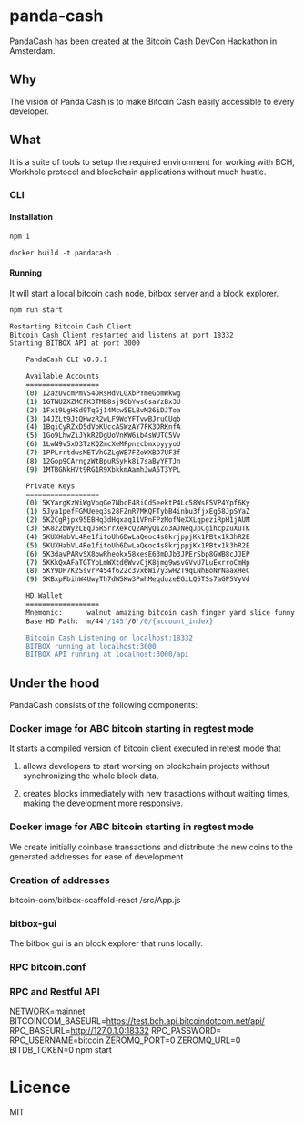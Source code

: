 # panda-cash
PandaCash has been created at the Bitcoin Cash DevCon Hackathon in Amsterdam.

## Why
The vision of Panda Cash is to make Bitcoin Cash easily accessible to every developer.

## What
It is a suite of tools to setup the required environment for working with BCH, Workhole protocol and blockchain applications without much hustle.

### CLI
#### Installation
```bash
npm i
```

```
docker build -t pandacash .
```

#### Running
It will start a local bitcoin cash node, bitbox server and a block explorer.
```bash
npm run start
```

```bash
Restarting Bitcoin Cash Client
Bitcoin Cash Client restarted and listens at port 18332
Starting BITBOX API at port 3000

    PandaCash CLI v0.0.1

    Available Accounts
    ==================
    (0) 12azUvcmPmVS4DRsHdvLGXbPYmeGbmWkwg
    (1) 1GTNU2XZMCFK3TMB8sj9GbYws6saYzBx3U
    (2) 1Fx19LgHSd9TqGj14Mcw5ELBvM26iDJToa
    (3) 14JZLt9JtQHwzR2wLF9WoYFTvwBJruCUqb
    (4) 1BqiCyRZxD5dVoKUccASWzAY7FK3DRKnfA
    (5) 1Go9LhwZiJYkR2DgUoVnKW6ib4sWUTC5Vv
    (6) 1LwN9v5xD3TzKQZmcXeMFpnzcbmxpyyyoU
    (7) 1PPLrrtdwsMETVhGZLgWE7FZoWXBD7UF3f
    (8) 12Gop9CArngzWtBpuRSyHk8i7saByYFTJn
    (9) 1MTBGNkHVt9RG1R9XbkkmAamhJwA5T3YPL

    Private Keys
    ==================
    (0) 5KYargKzWiWgVpqGe7NbcE4RiCdSeektP4Lc58WsF5VP4Ypf6Ky
    (1) 5Jya1pefFGMUeeq3s28FZnR7MKQFTybB4inbu3fjxEg58JpSYaZ
    (2) 5K2CgRjpx95EBHq3dHqxaq11VPnFPzMofNeXXLqpeziRpH1jAUM
    (3) 5K822bWyzLEqJ5RSrrXekcQ2AMyQ1Zo3AJNeqJpCgihcpzuXuTK
    (4) 5KUXHabVL4Re1fitoUh6DwLaQeoc4s8krjppjKk1PBtx1k3hR2E
    (5) 5KUXHabVL4Re1fitoUh6DwLaQeoc4s8krjppjKk1PBtx1k3hR2E
    (6) 5K3davPARvSX8owRheokx58xesE63mDJb3JPErSbp8GWB8cJJEP
    (7) 5KKkQxAFaTGTYpLmWXtd6WvvCjK8jmg9wsvGVvU7LuExrroCmHp
    (8) 5KY9DP7K2SsvrP454f622c3vx6Wi7y3wH2T9qLNhBoNrNaaxHeC
    (9) 5KBxpFbihW4UwyTh7dW5Kw3PwhMeqduzeEGiLQ5TSs7aGP5VyVd

    HD Wallet
    ==================
    Mnemonic:      walnut amazing bitcoin cash finger yard slice funny cotton office hat gallery
    Base HD Path:  m/44'/145'/0'/0/{account_index}

    Bitcoin Cash Listening on localhost:18332
    BITBOX running at localhost:3000
    BITBOX API running at localhost:3000/api
```


## Under the hood
PandaCash consists of the following components:

### Docker image for ABC bitcoin starting in regtest mode
It starts a compiled version of bitcoin client executed in retest mode that

1. allows developers to start working on blockchain projects without synchronizing the whole block data,

2. creates blocks immediately with new trasactions without waiting times, making the development more responsive.

### Docker image for ABC bitcoin starting in regtest mode
We create initially coinbase transactions and distribute the new coins to the generated addresses for ease of development

### Creation of addresses
bitcoin-com/bitbox-scaffold-react /src/App.js

### bitbox-gui
The bitbox gui is an block explorer that runs locally.

### RPC bitcoin.conf


### RPC and Restful API
NETWORK=mainnet BITCOINCOM_BASEURL=https://test.bch.api.bitcoindotcom.net/api/ RPC_BASEURL=http://127.0.1.0:18332 RPC_PASSWORD= RPC_USERNAME=bitcoin ZEROMQ_PORT=0 ZEROMQ_URL=0 BITDB_TOKEN=0 npm start

# Licence
MIT
